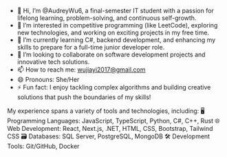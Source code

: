 - 👋 Hi, I’m @AudreyWu6, a final-semester IT student with a passion for lifelong learning, problem-solving, and continuous self-growth.
- 👀 I’m interested in competitive programming (like LeetCode), exploring new technologies, and working on exciting projects in my free time.
- 🌱 I’m currently learning C#, backend development, and enhancing my skills to prepare for a full-time junior developer role.
- 💞️ I’m looking to collaborate on software development projects and innovative tech solutions.
- 📫 How to reach me: wujiayi2017@gmail.com
- 😄 Pronouns: She/Her
- ⚡ Fun fact: I enjoy tackling complex algorithms and building creative solutions that push the boundaries of my skills!

My experience spans a variety of tools and technologies, including:
 🖥️ Programming Languages: JavaScript, TypeScript, Python, C#, C++, Rust
 🌐 Web Development: React, Next.js, .NET, HTML, CSS, Bootstrap, Tailwind CSS
 🗃️ Databases: SQL Server, PostgreSQL, MongoDB
 🛠️ Development Tools: Git/GitHub, Docker

<!---
AudreyWu6/AudreyWu6 is a ✨ special ✨ repository because its `README.md` (this file) appears on your GitHub profile.
You can click the Preview link to take a look at your changes.
--->
